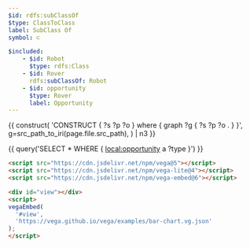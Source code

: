 ```yaml
---
$id: rdfs:subClassOf
$type: ClassToClass
label: SubClass Of
symbol: ⊂

$included:
    - $id: Robot
      $type: rdfs:Class
    - $id: Rover
      rdfs:subClassOf: Robot
    - $id: opportunity
      $type: Rover
      label: Opportunity
---
```


{{ construct(
    'CONSTRUCT { ?s ?p ?o } where { graph ?g { ?s ?p ?o . } }',
    g=src_path_to_iri(page.file.src_path),
) | n3 }}

{{ query('SELECT * WHERE { <local:opportunity> a ?type }') }}

```html
<script src="https://cdn.jsdelivr.net/npm/vega@5"></script>
<script src="https://cdn.jsdelivr.net/npm/vega-lite@4"></script>
<script src="https://cdn.jsdelivr.net/npm/vega-embed@6"></script>

<div id="view"></div>
<script>
vegaEmbed(
  '#view',
  'https://vega.github.io/vega/examples/bar-chart.vg.json'
);
</script>
```
